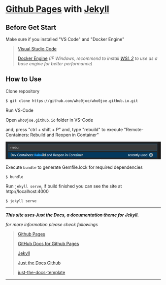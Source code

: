 # [Github Pages] with [Jekyll]


## Before Get Start

Make sure if you installed "VS Code" and "Docker Engine"

> [Visual Studio Code]
>
> [Docker Engine] *(IF Windows, recommend to install [WSL 2] to use as a base engine for better performance)*



## How to Use

Clone repository
```bash
$ git clone https://github.com/who0joe/who0joe.github.io.git
```

Run VS-Code 

Open `who0joe.github.io` folder in VS-Code

and, press "ctrl + shift + P" and, type "rebuild" to execute "Remote-Containers: Rebuild and Reopen in Container"

![](images/run_devcontianer.png)


Execute `bundle` to generate Gemfile.lock for required dependencies
```
$ bundle
```

Run `jekyll serve`, if build finished you can see the site at http://localhost:4000
```
$ jekyll serve
```



---

***This site uses Just the Docs, a documentation theme for Jekyll.*** 

*for more information please check followings*

> [Github Pages]
>
> [GitHub Docs for Github Pages]
>
> [Jekyll]
>
> [Just the Docs Github]
>
> [just-the-docs-template]


---
[Visual Studio Code]: https://code.visualstudio.com/
[Docker Engine]: https://www.docker.com/products/docker-desktop/
[WSL 2]: https://learn.microsoft.com/ko-kr/windows/wsl/install

[devcontainer]: https://containers.dev/
[Github Pages]: https://pages.github.com/
[GitHub Docs for Github Pages]: https://docs.github.com/en/pages
[Jekyll]: https://jekyllrb.com
[Just the Docs]: https://just-the-docs.github.io/just-the-docs/
[Just the Docs Github]: https://github.com/just-the-docs/just-the-docs
[just-the-docs-template]: https://github.com/just-the-docs/just-the-docs-template/generate


